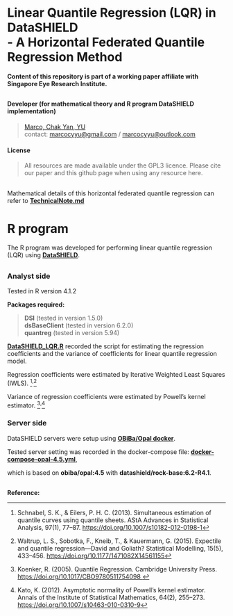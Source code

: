 # Linear Quantile Regression (LQR) in DataSHIELD <br>- A Horizontal Federated Quantile Regression Method

**Content of this repository is part of a working paper affiliate with Singapore Eye Research Institute.**

##

#### Developer (for mathematical theory and R program DataSHIELD implementation)

> [Marco, Chak Yan, YU](https://www.linkedin.com/in/marcocyyu/) <br>
> contact: [marcocyyu@gmail.com](mailto:marcocyyu@gmail.com) / [marcocyyu@outlook.com](mailto:marcocyyu@outlook.com) <br>

#### License

> All resources are made available under the GPL3 licence.
> Please cite our paper and this github page when using any resource here.

##

Mathematical details of this horizontal federated quantile regression can refer to **[TechnicalNote.md](TechnicalNote.md)**

##

# R program

The R program was developed for performing linear quantile regression (LQR) using **[DataSHIELD](https://datashield.org/)**.

##

### Analyst side

Tested in R version 4.1.2

**Packages required:**

> **DSI** (tested in version 1.5.0) <br>
> **dsBaseClient** (tested in version 6.2.0) <br>
> **quantreg** (tested in version 5.94) <br>

**[DataSHIELD_LQR.R](DataSHIELD_LQR.R)** recorded the script for estimating the regression coefficients and the variance of coefficients for linear quantile regression model.

Regression coefficients were estimated by Iterative Weighted Least Squares (IWLS). [^1]<sup>,</sup>[^2] 

Variance of regression coefficients were estimated by Powell’s kernel estimator. [^3]<sup>,</sup>[^4]

### Server side

DataSHIELD servers were setup using **[OBiBa/Opal docker](https://github.com/obiba/docker-opal)**.

Tested server setting was recorded in the docker-compose file: **[docker-compose-opal-4.5.yml](docker-compose-opal-4.5.yml)**,

which is based on **obiba/opal:4.5** with **datashield/rock-base:6.2-R4.1**.

##

**Reference:**

[^1]: Schnabel, S. K., & Eilers, P. H. C. (2013). Simultaneous estimation of quantile curves using quantile sheets. AStA Advances in Statistical Analysis, 97(1), 77–87. https://doi.org/10.1007/s10182-012-0198-1

[^2]: Waltrup, L. S., Sobotka, F., Kneib, T., & Kauermann, G. (2015). Expectile and quantile regression—David and Goliath? Statistical Modelling, 15(5), 433–456. https://doi.org/10.1177/1471082X14561155 

[^3]: Koenker, R. (2005). Quantile Regression. Cambridge University Press. https://doi.org/10.1017/CBO9780511754098 

[^4]: Kato, K. (2012). Asymptotic normality of Powell’s kernel estimator. Annals of the Institute of Statistical Mathematics, 64(2), 255–273. https://doi.org/10.1007/s10463-010-0310-9 
